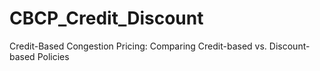 # CBCP_Credit_Discount
Credit-Based Congestion Pricing: Comparing Credit-based vs. Discount-based Policies
